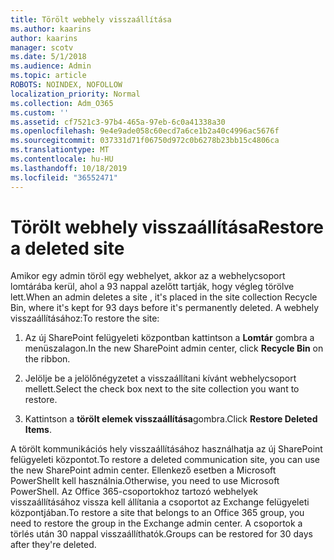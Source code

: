 ```yaml
---
title: Törölt webhely visszaállítása
ms.author: kaarins
author: kaarins
manager: scotv
ms.date: 5/1/2018
ms.audience: Admin
ms.topic: article
ROBOTS: NOINDEX, NOFOLLOW
localization_priority: Normal
ms.collection: Adm_O365
ms.custom: ''
ms.assetid: cf7521c3-97b4-465a-97eb-6c0a41338a30
ms.openlocfilehash: 9e4e9ade058c60ecd7a6ce1b2a40c4996ac5676f
ms.sourcegitcommit: 037331d71f06750d972c0b6278b23bb15c4806ca
ms.translationtype: MT
ms.contentlocale: hu-HU
ms.lasthandoff: 10/18/2019
ms.locfileid: "36552471"
---
```

# <a name="restore-a-deleted-site"></a><span data-ttu-id="930f2-102">Törölt webhely visszaállítása</span><span class="sxs-lookup"><span data-stu-id="930f2-102">Restore a deleted site</span></span>

<span data-ttu-id="930f2-103">Amikor egy admin töröl egy webhelyet, akkor az a webhelycsoport lomtárába kerül, ahol a 93 nappal azelőtt tartják, hogy végleg törölve lett.</span><span class="sxs-lookup"><span data-stu-id="930f2-103">When an admin deletes a site , it's placed in the site collection Recycle Bin, where it's kept for 93 days before it's permanently deleted.</span></span> <span data-ttu-id="930f2-104">A webhely visszaállításához:</span><span class="sxs-lookup"><span data-stu-id="930f2-104">To restore the site:</span></span>
  
1. <span data-ttu-id="930f2-105">Az új SharePoint felügyeleti központban kattintson a **Lomtár** gombra a menüszalagon.</span><span class="sxs-lookup"><span data-stu-id="930f2-105">In the new SharePoint admin center, click **Recycle Bin** on the ribbon.</span></span> 
    
2. <span data-ttu-id="930f2-106">Jelölje be a jelölőnégyzetet a visszaállítani kívánt webhelycsoport mellett.</span><span class="sxs-lookup"><span data-stu-id="930f2-106">Select the check box next to the site collection you want to restore.</span></span>
    
3. <span data-ttu-id="930f2-107">Kattintson a **törölt elemek visszaállítása**gombra.</span><span class="sxs-lookup"><span data-stu-id="930f2-107">Click **Restore Deleted Items**.</span></span>
    
<span data-ttu-id="930f2-108">A törölt kommunikációs hely visszaállításához használhatja az új SharePoint felügyeleti központot.</span><span class="sxs-lookup"><span data-stu-id="930f2-108">To restore a deleted communication site, you can use the new SharePoint admin center.</span></span> <span data-ttu-id="930f2-109">Ellenkező esetben a Microsoft PowerShellt kell használnia.</span><span class="sxs-lookup"><span data-stu-id="930f2-109">Otherwise, you need to use Microsoft PowerShell.</span></span> <span data-ttu-id="930f2-110">Az Office 365-csoportokhoz tartozó webhelyek visszaállításához vissza kell állítania a csoportot az Exchange felügyeleti központjában.</span><span class="sxs-lookup"><span data-stu-id="930f2-110">To restore a site that belongs to an Office 365 group, you need to restore the group in the Exchange admin center.</span></span> <span data-ttu-id="930f2-111">A csoportok a törlés után 30 nappal visszaállíthatók.</span><span class="sxs-lookup"><span data-stu-id="930f2-111">Groups can be restored for 30 days after they're deleted.</span></span>
  

